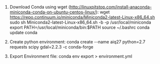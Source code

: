 1. Download Conda using wget (http://linuxpitstop.com/install-anaconda-miniconda-conda-on-ubuntu-centos-linux/):
  wget https://repo.continuum.io/miniconda/Miniconda2-latest-Linux-x86_64.sh
  sudo sh Miniconda2-latest-Linux-x86_64.sh -b -p /usr/local/miniconda
  export PATH=/usr/local/miniconda/bin:$PATH
  source ~/.bashrc
  conda update conda

2. Create python environment:
  conda create --name aiq27 python=2.7 requests scipy gdal=2.2.3 -c conda-forge

3. Export Environment file:
  conda env export > environment.yml
